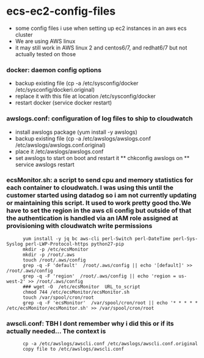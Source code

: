 # ecs-ec2-config-files
* some config files i use when setting up ec2 instances in an aws ecs cluster
* We are using AWS linux
* it may still work in AWS linux 2 and centos6/7, and redhat6/7 but not actually tested on those


### docker: daemon config options
* backup existing file (cp -a /etc/sysconfig/docker /etc/sysconfig/dockeri.original)
* replace it with this file at location /etc/sysconfig/docker
* restart docker (service docker restart)


### awslogs.conf: configuration of log files to ship to cloudwatch
* install awslogs package (yum install -y awslogs)
* backup existing file (cp -a /etc/awslogs/awslogs.conf /etc/awslogs/awslogs.conf.original)
* place it /etc/awslogs/awslogs.conf 
* set awslogs to start on boot and restart it 
** chkconfig awslogs on
** service awslogs restart


### ecsMonitor.sh: a script to send cpu and memory statistics for each container to cloudwatch. I was using this until the customer started using datadog so i am not currently updating or maintaining this script. It used to work pretty good tho.We have to set the region in the aws cli config but outside of that the authentication is handled via an IAM role assigned at provisioning with cloudwatch write permissions
          yum install -y jq bc aws-cli perl-Switch perl-DateTime perl-Sys-Syslog perl-LWP-Protocol-https python27-pip
          mkdir -p /etc/ecsMonitor
          mkdir -p /root/.aws
          touch /root/.aws/config
          grep -q -F 'default'  /root/.aws/config || echo '[default]' >> /root/.aws/config
          grep -q -F 'region'  /root/.aws/config || echo 'region = us-west-2' >> /root/.aws/config
          ### wget -O  /etc/ecsMonitor  URL_to_script
          chmod 744 /etc/ecsMonitor/ecsMonitor.sh
          touch /var/spool/cron/root
          grep -q -F 'ecsMonitor'  /var/spool/cron/root || echo '* * * * * /etc/ecsMonitor/ecsMonitor.sh' >> /var/spool/cron/root


### awscli.conf: TBH I dont remember why i did this or if its actually needed... The context is
          cp -a /etc/awslogs/awscli.conf /etc/awslogs/awscli.conf.original
          copy file to /etc/awslogs/awscli.conf
